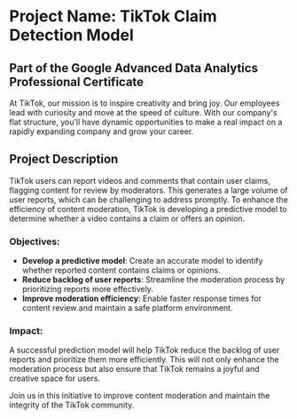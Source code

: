 # Project Name: TikTok Claim Detection Model
## Part of the Google Advanced Data Analytics Professional Certificate

At TikTok, our mission is to inspire creativity and bring joy. Our employees lead with curiosity and move at the speed of culture. With our company's flat structure, you’ll have dynamic opportunities to make a real impact on a rapidly expanding company and grow your career.

## Project Description

TikTok users can report videos and comments that contain user claims, flagging content for review by moderators. This generates a large volume of user reports, which can be challenging to address promptly. To enhance the efficiency of content moderation, TikTok is developing a predictive model to determine whether a video contains a claim or offers an opinion.

### Objectives:
- **Develop a predictive model**: Create an accurate model to identify whether reported content contains claims or opinions.
- **Reduce backlog of user reports**: Streamline the moderation process by prioritizing reports more effectively.
- **Improve moderation efficiency**: Enable faster response times for content review and maintain a safe platform environment.

### Impact:
A successful prediction model will help TikTok reduce the backlog of user reports and prioritize them more efficiently. This will not only enhance the moderation process but also ensure that TikTok remains a joyful and creative space for users.

Join us in this initiative to improve content moderation and maintain the integrity of the TikTok community.
